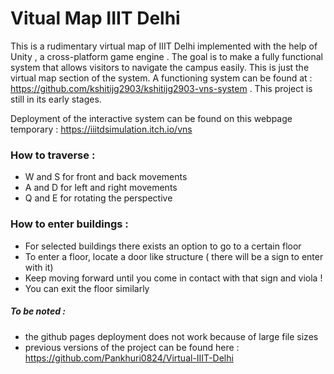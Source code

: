 # Vitual Map IIIT Delhi
This is a rudimentary virtual map of IIIT Delhi implemented with the help of Unity , a cross-platform game engine . The goal is to make a fully functional system that allows visitors to navigate the campus easily. This is just the virtual map section of the system. A functioning system can be found at : https://github.com/kshitijg2903/kshitijg2903-vns-system . This project is still in its early stages. 

Deployment of the interactive system can be found on this webpage temporary : https://iiitdsimulation.itch.io/vns 

### How to traverse : 
- W and S for front and back movements
- A and D for left and right movements
- Q and E for rotating the perspective 


### How to enter buildings : 
- For selected buildings there exists an option to go to a certain floor
- To enter a floor, locate a door like structure ( there will be a sign to enter with it)
- Keep moving forward until you come in contact with that sign and viola !
- You can exit the floor similarly


##### To be noted : 
- the github pages deployment does not work because of large file sizes
- previous versions of the project can be found here : https://github.com/Pankhuri0824/Virtual-IIIT-Delhi 